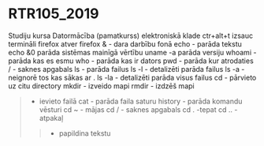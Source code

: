 # RTR105_2019
Studiju kursa Datormācība (pamatkurss) elektroniskā klade
ctr+alt+t izsauc termināli 
firefox atver firefox
& - dara darbību fonā
echo - parāda tekstu
echo &0 parāda sistēmas mainīgā vērtību
uname -a parāda versiju
whoami - parāda kas es esmu
who - parāda kas ir dators
pwd - parāda kur atrodaties
/ - saknes apgabals
ls - parāda failus
ls -l - detalizēti parāda failus
ls -a - neignorē tos kas sākas ar .
ls -la - detalizēti parāda visus failus
cd - pārvieto uz citu directory
mkdir - izveido mapi
rmdir - izdzēš mapi
> - ievieto failā
cat - parāda faila saturu
history - parāda komandu vēsturi
cd ~ - mājas
cd / - saknes apgabals
cd . -tepat
cd .. - atpakaļ
>> - papildina tekstu
